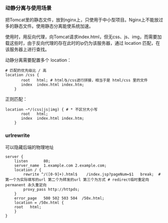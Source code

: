 ### 动静分离与使用场景

把Tomcat里的静态文件，放到nginx上，只使用于中小型项目。Nginx上不能放过多的静态文件。使用静态分离能使系统加速。

使用时，用反向代理，向Tomcat请求index.html，但无css、js、img，而需要加载这些时，由于反向代理的存在此时的ip仍为该服务器，通过 location 匹配，在该服务器上进行查找。

动静分离需要配置多个 location：

```
# 匹配的优先级比 / 高
location /css {
	   root   html; # html与/css进行拼接，相当于是 html/css 里的文件
	   index  index.html index.htm;
	}
```

正则匹配：

```
location ~*/(css|js|img) { # * 不区分大小写
	   root   html;
	   index  index.html index.htm;
	}
```

### urlrewrite

可以隐藏后端的物理地址

```
server {
	listen       80;
	server_name  1.example.com 2.example.com;
	location / {
		rewrite ^/([0-9]+).html$	/index.jsp?pageNum=$1	break;	# 第一个为实际填写的url 第二个为转发的url 第三个为方式 # redirect临时重定向 permanent 永久重定向
		proxy_pass http://httpds;
	}
	error_page   500 502 503 504  /50x.html;
	location = /50x.html {
	root   html;
	}
}
```

